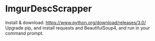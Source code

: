 # ImgurDescScrapper

Install & download: https://www.python.org/download/releases/3.0/
Upgrade pip, and install requests and BeautifulSoup4, and run in your command prompt.
